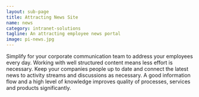 ```yaml
---
layout: sub-page
title: Attracting News Site
name: news
category: intranet-solutions
tagline: An attracting employee news portal
image: pi-news.jpg
---
```


Simplify for your corporate communication team to address your employees every day. Working with well structured content means less effort is necessary. Keep your companies people up to date and connect the latest news to activity streams and discussions as necessary. A good information flow and a high level of knowledge improves quality of processes, services and products significantly.
